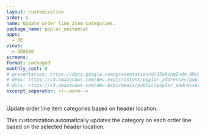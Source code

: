 ```yaml
---
layout: customization
order: 5
name: Update order line item categories.
package_name: poplar_oeitemcat
apps:
  - OE
views:
  - OE0500
screens:
format: packaged
monthly_cost: 0
# presentation: https://docs.google.com/presentation/d/15o8onqIndm_ARzEtfFufTsxpMcCM2YxC9wkvMXzwmrM/edit?usp=sharing
# demo: https://s3.amazonaws.com/dev.expi/content/poplar_addresses/poplar_addresses_demo.mp4
# docs: https://s3.amazonaws.com/dev.expi/media/public/poplar_addresses-0.0.9/docs/index.html
excerpt_separator: <!--more-->
---
```


Update order line item categories based on header location.
<!--more-->

This customization automatically updates the category on each order
line based on the selected header location.
